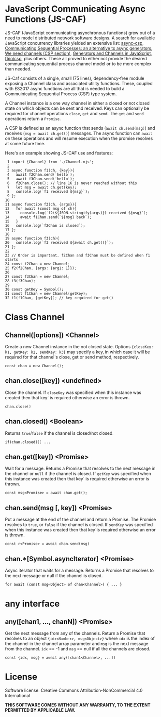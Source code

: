 # JavaScript Communicating Async Functions (JS-CAF)

JS-CAF (JavaScript communicating asynchronous functions) grew out of a need to model distributed network software designs. A search for available JavaScript concurrency libraries yielded an extensive list:
[async-csp](https://github.com/dvlsg/async-csp), [Communicating Sequential Processes: an alternative to async generators](https://2ality.com/2017/03/csp-vs-async-generators.html), [We need channels (CSP section)](https://krasimirtsonev.com/blog/article/we-need-channels-intro-to-csp), [Generators and Channels in JavaScript](https://medium.com/javascript-inside/generators-and-channels-in-javascript-594f2cf9c16e), [f5io/csp](https://github.com/f5io/csp), plus others. These all proved to either not provide the desired communicating sequential process channel model or to be more complex than needed.

JS-Caf consists of a single, small (75 lines), dependency-free module exposing a Channel class and associated utility functions. These, coupled with ES2017 async functions are all that is needed to build a Commuinicating Sequential Process (CSP) type system.

A Channel instance is a one way channel in either a closed or not closed state on which objects can be sent and received. Keys can optionally be required for channel operations ```close```, ```get``` and ```send```. The ```get``` and ```send``` operations return a ```Promise```.

A CSP is defined as an async function that sends (```await ch.send(msg)```) and receives (```msg = await ch.get()```) messages. The async function can ```await``` on these operations and will resume execution when the promise resolves at some future time.

Here's an example showing JS-CAF use and features:
```
 1 import {Channel} from './Channel.mjs';
 2  
 3 async function f1(ch, {key}){
 4   await f2Chan.send(`hello`);
 5   await f3Chan.send('hello');
 6   f2Chan.close(); // line 16 is never reached without this
 7   let msg = await ch.get(key);
 8   console.log(`f1 received ${msg}`);
 9 };
10
11 async function f2(ch, {args}){
12   for await (const msg of ch){
13     console.log(`f2(${JSON.stringify(args)}) received ${msg}`);
14     await f1Chan.send(`${msg} back`);
15   }
16   console.log(`f2Chan is closed`);
17 };
18
19 async function f3(ch){
20   console.log(`f3 received ${await ch.get()}`);
21 };
22
23 // Order is important. f2Chan and f3Chan must be defined when f1 starts
24 const f2Chan = new Channel;
25 f2(f2Chan, {args: {arg1: 1}});
26
27 const f3Chan = new Channel;
28 f3(f3Chan);
29
30 const getKey = Symbol();
31 const f1Chan = new Channel(getKey);
32 f1(f1Chan, {getKey}); // key required for get()
```

# Class Channel

## Channel([options]) \<Channel\>

Create a new Channel instance in the not closed state. Options ```{closeKey: k1, getKey: k2, sendKey: k3}``` may specify a key, in which case it will be required for that channel's close, get or send method, respectively.

```
const chan = new Channel();
```

## chan.close([key]) \<undefined\>

Close the channel. If ```closeKey``` was specified when this instance was created then that key` is required otherwise an error is thrown.

```
chan.close()
```

## chan.closed() \<Boolean\>

Returns ```true```/```false``` if the channel is closed/not closed.

```
if(chan.closed()) ...
```

## chan.get([key]) \<Promise\>

Wait for a message. Returns a Promise that resolves to the next message in the channel or ```null``` if the channel is closed. If ```getKey``` was specified when this instance was created then that key` is required otherwise an error is thrown.

```
const msg<Promise> = await chan.get();
```

## chan.send(msg [, key]) \<Promise\>

Put a message at the end of the channel and return a Promise. The Promise resolves to ```true```, or ```false``` if the channel is closed. If ```sendKey``` was specified when this instance was created then that key`is required otherwise an error is thrown.

```
const r<Promise> = await chan.send(msg)
```

## chan.*[Symbol.asyncIterator] \<Promise\>

Async iterator that waits for a message. Returns a Promise that resolves to the next message or null if the channel is closed.

```
for await (const msg<Object> of chan<Channel>) { ... }
```

# any interface

## any([chan1, ..., chanN]) \<Promise\>

Get the next message from any of the channels. Return a Promise that resolves to an object ```{idx<Number>, msg<Object>}``` where ```idx``` is the index of the channel in the channel array parameter and ```msg``` is the next message from the channel. ```idx``` == -1 and ```msg``` == null if all the channels are closed.
```
const {idx, msg} = await any([chan1<Channel>, ...])
```
# License

Software license: Creative Commons Attribution-NonCommercial 4.0 International

**THIS SOFTWARE COMES WITHOUT ANY WARRANTY, TO THE EXTENT PERMITTED BY APPLICABLE LAW.**
